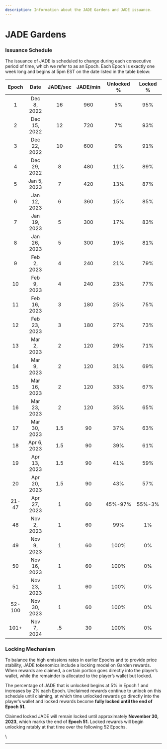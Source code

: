 ```yaml
---
description: Information about the JADE Gardens and JADE issuance.
---
```


# JADE Gardens

### Issuance Schedule

The issuance of JADE is scheduled to change during each consecutive period of time, which we refer to as an Epoch. Each Epoch is exactly one week long and begins at 5pm EST on the date listed in the table below:

|  Epoch |     Date     | JADE/sec | JADE/min | Unlocked % | Locked % |
| :----: | :----------: | :------: | :------: | :--------: | :------: |
|    1   |  Dec 8, 2022 |    16    |    960   |     5%     |    95%   |
|    2   | Dec 15, 2022 |    12    |    720   |     7%     |    93%   |
|    3   | Dec 22, 2022 |    10    |    600   |     9%     |    91%   |
|    4   | Dec 29, 2022 |     8    |    480   |     11%    |    89%   |
|    5   |  Jan 5, 2023 |     7    |    420   |     13%    |    87%   |
|    6   | Jan 12, 2023 |     6    |    360   |     15%    |    85%   |
|    7   | Jan 19, 2023 |     5    |    300   |     17%    |    83%   |
|    8   | Jan 26, 2023 |     5    |    300   |     19%    |    81%   |
|    9   |  Feb 2, 2023 |     4    |    240   |     21%    |    79%   |
|   10   |  Feb 9, 2023 |     4    |    240   |     23%    |    77%   |
|   11   | Feb 16, 2023 |     3    |    180   |     25%    |    75%   |
|   12   | Feb 23, 2023 |     3    |    180   |     27%    |    73%   |
|   13   |  Mar 2, 2023 |     2    |    120   |     29%    |    71%   |
|   14   |  Mar 9, 2023 |     2    |    120   |     31%    |    69%   |
|   15   | Mar 16, 2023 |     2    |    120   |     33%    |    67%   |
|   16   | Mar 23, 2023 |     2    |    120   |     35%    |    65%   |
|   17   | Mar 30, 2023 |    1.5   |    90    |     37%    |    63%   |
|   18   |  Apr 6, 2023 |    1.5   |    90    |     39%    |    61%   |
|   19   | Apr 13, 2023 |    1.5   |    90    |     41%    |    59%   |
|   20   | Apr 20, 2023 |    1.5   |    90    |     43%    |    57%   |
|  21-47 | Apr 27, 2023 |     1    |    60    |   45%-97%  |  55%-3%  |
|   48   |  Nov 2, 2023 |     1    |    60    |     99%    |    1%    |
|   49   |  Nov 9, 2023 |     1    |    60    |    100%    |    0%    |
|   50   | Nov 16, 2023 |     1    |    60    |    100%    |    0%    |
|   51   | Nov 23, 2023 |     1    |    60    |    100%    |    0%    |
| 52-100 | Nov 30, 2023 |     1    |    60    |    100%    |    0%    |
|  101+  |  Nov 7, 2024 |    .5    |    30    |    100%    |    0%    |

### Locking Mechanism

To balance the high emissions rates in earlier Epochs and to provide price stability, JADE tokenomics include a locking model on Garden rewards. When rewards are claimed, a certain portion goes directly into the player’s wallet, while the remainder is allocated to the player’s wallet but locked.

The percentage of JADE that is unlocked begins at 5% in Epoch 1 and increases by 2% each Epoch. Unclaimed rewards continue to unlock on this schedule until claiming, at which time unlocked rewards go directly into the player’s wallet and locked rewards become **fully locked until the end of Epoch 51.**

Claimed locked JADE will remain locked until approximately **November 30, 2023**, which marks the end of **Epoch 51.** Locked rewards will begin unlocking ratably at that time over the following 52 Epochs.

\


****

